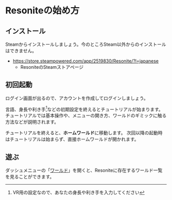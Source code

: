 # Resoniteの始め方
## インストール
Steamからインストールしましょう。今のところSteam以外からのインストールはできません。
- <https://store.steampowered.com/app/2519830/Resonite/?l=japanese>
  - ResoniteのSteamストアページ 

## 初回起動
ログイン画面が出るので、アカウントを作成してログインしましょう。

言語、身長や利き手[^VrSetting]などの初期設定を終えるとチュートリアルが始まります。 チュートリアルでは基本操作や、メニューの開き方、ワールドのギミックに触る方法などが説明されます。

チュートリアルを終えると、**ホームワールド**に移動します。
次回以降の起動時はチュートリアルは始まらず、直接ホームワールドが開かれます。


[^VrSetting]: VR用の設定なので、あなたの身長や利き手を入力してください

## 遊ぶ
ダッシュメニューの「[ワールド](../worlds/findWorld.md)」を開くと、Resoniteに存在するワールド一覧を見ることができます。